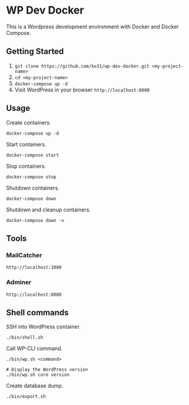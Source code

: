 # WP Dev Docker

This is a Wordpress development environment with Docker and Docker Compose.

## Getting Started

1. `git clone https://github.com/ko31/wp-dev-docker.git <my-project-name>`
1. `cd <my-project-name>`
1. `docker-compose up -d`
1. Visit WordPress in your browser `http://localhost:8000`

## Usage

Create containers.

`docker-compose up -d`

Start containers.

`docker-compose start`

Stop containers.

`docker-compose stop`

Shutdown containers.

`docker-compose down`

Shutdown and cleanup containers.

`docker-compose down -v`

## Tools

### MailCatcher

`http://localhost:1080`

### Adminer

`http://localhost:8080`

## Shell commands

SSH into WordPress container.

`./bin/shell.sh`

Call WP-CLI command.

```
./bin/wp.sh <command>

# Display the WordPress version
./bin/wp.sh core version
```

Create database dump.

`./bin/export.sh`

